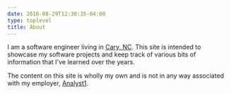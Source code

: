 ```yaml
---
date: 2016-08-29T12:30:35-04:00
type: toplevel
title: About
---
```


I am a software engineer living in [Cary, NC](https://www.townofcary.org).  This site is intended to showcase my
software projects and keep track of various bits of information that I've learned over the years.

The content on this site is wholly my own and is not in any way associated with my employer,
[Analyst1](https://analyst1.com).
